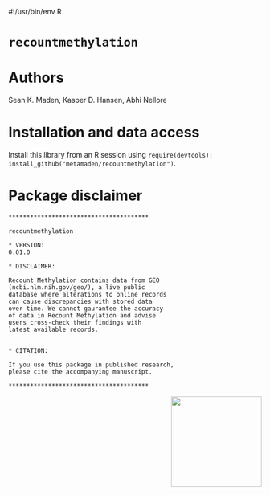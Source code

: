#!/usr/bin/env R

# `recountmethylation`

# Authors

Sean K. Maden, Kasper D. Hansen, Abhi Nellore

# Installation and data access

Install this library from an R session using 
`require(devtools); install_github("metamaden/recountmethylation")`.

# Package disclaimer

```
***************************************

recountmethylation

* VERSION:
0.01.0

* DISCLAIMER:

Recount Methylation contains data from GEO 
(ncbi.nlm.nih.gov/geo/), a live public 
database where alterations to online records 
can cause discrepancies with stored data 
over time. We cannot gaurantee the accuracy 
of data in Recount Methylation and advise 
users cross-check their findings with 
latest available records.


* CITATION:

If you use this package in published research, 
please cite the accompanying manuscript.

***************************************
```

 [<img style="float: right;" src = "inst/figures/remeth_hexsticker.png" height="180"/>](https://recount.bio/data)